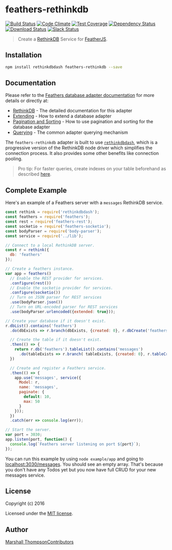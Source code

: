 feathers-rethinkdb
==================

[![Build Status](https://travis-ci.org/feathersjs/feathers-rethinkdb.png?branch=master)](https://travis-ci.org/feathersjs/feathers-rethinkdb)
[![Code Climate](https://codeclimate.com/github/feathersjs/feathers-rethinkdb/badges/gpa.svg)](https://codeclimate.com/github/feathersjs/feathers-rethinkdb)
[![Test Coverage](https://codeclimate.com/github/feathersjs/feathers-rethinkdb/badges/coverage.svg)](https://codeclimate.com/github/feathersjs/feathers-rethinkdb/coverage)
[![Dependency Status](https://img.shields.io/david/feathersjs/feathers-rethinkdb.svg?style=flat-square)](https://david-dm.org/feathersjs/feathers-rethinkdb)
[![Download Status](https://img.shields.io/npm/dm/feathers-rethinkdb.svg?style=flat-square)](https://www.npmjs.com/package/feathers-rethinkdb)
[![Slack Status](http://slack.feathersjs.com/badge.svg)](http://slack.feathersjs.com)

> Create a [RethinkDB](https://rethinkdb.com/) Service for [FeatherJS](https://github.com/feathersjs).

Installation
------------

```bash
npm install rethinkdbdash feathers-rethinkdb --save
```

Documentation
-------------

Please refer to the [Feathers database adapter documentation](http://docs.feathersjs.com/databases/readme.html) for more details or directly at:

-	[RethinkDB](http://docs.feathersjs.com/databases/rethinkdb.html) - The detailed documentation for this adapter
-	[Extending](http://docs.feathersjs.com/databases/extending.html) - How to extend a database adapter
-	[Pagination and Sorting](http://docs.feathersjs.com/databases/pagination.html) - How to use pagination and sorting for the database adapter
-	[Querying](http://docs.feathersjs.com/databases/querying.html) - The common adapter querying mechanism

The `feathers-rethinkdb` adapter is built to use [`rethinkdbdash`](https://github.com/neumino/rethinkdbdash), which is a progressive version of the RethinkDB node driver which simplifies the connection process. It also provides some other benefits like connection pooling.

> Pro tip: For faster queries, create indexes on your table beforehand as described [here](https://www.rethinkdb.com/docs/secondary-indexes/javascript/).

Complete Example
----------------

Here's an example of a Feathers server with a `messages` RethinkDB service.

```js
const rethink = require('rethinkdbdash');
const feathers = require('feathers');
const rest = require('feathers-rest');
const socketio = require('feathers-socketio');
const bodyParser = require('body-parser');
const service = require('../lib');

// Connect to a local RethinkDB server.
const r = rethink({
  db: 'feathers'
});

// Create a feathers instance.
var app = feathers()
  // Enable the REST provider for services.
  .configure(rest())
  // Enable the socketio provider for services.
  .configure(socketio())
  // Turn on JSON parser for REST services
  .use(bodyParser.json())
  // Turn on URL-encoded parser for REST services
  .use(bodyParser.urlencoded({extended: true}));

// Create your database if it doesn't exist.
r.dbList().contains('feathers')
  .do(dbExists => r.branch(dbExists, {created: 0}, r.dbCreate('feathers'))).run()

  // Create the table if it doesn't exist.
  .then(() => {
    return r.db('feathers').tableList().contains('messages')
      .do(tableExists => r.branch( tableExists, {created: 0}, r.tableCreate('messages'))).run();
  })

  // Create and register a Feathers service.
  .then(() => {
    app.use('messages', service({
      Model: r,
      name: 'messages',
      paginate: {
        default: 10,
        max: 50
      }
    }));
  })
  .catch(err => console.log(err));

// Start the server.
var port = 3030;
app.listen(port, function() {
  console.log(`Feathers server listening on port ${port}`);
});
```

You can run this example by using `node example/app` and going to [localhost:3030/messages](http://localhost:3030/messages). You should see an empty array. That's because you don't have any Todos yet but you now have full CRUD for your new messages service.

License
-------

Copyright (c) 2016

Licensed under the [MIT license](LICENSE).

Author
------

[Marshall Thompson](https://github.com/marshallswain)[Contributors](https://github.com/feathersjs/feathers-rethinkdb/graphs/contributors)
